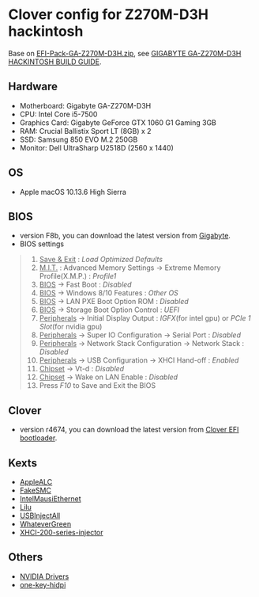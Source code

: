 # Clover config for Z270M-D3H hackintosh

Base on [EFI-Pack-GA-Z270M-D3H.zip](http://hackintosher.com/wp-content/uploads/2017/06/EFI-Pack-GA-Z270M-D3H.zip), see [GIGABYTE GA-Z270M-D3H HACKINTOSH BUILD GUIDE](https://hackintosher.com/builds/ga-z270m-d3h/).

## Hardware

* Motherboard: Gigabyte GA-Z270M-D3H
* CPU: Intel Core i5-7500
* Graphics Card: Gigabyte GeForce GTX 1060 G1 Gaming 3GB
* RAM: Crucial Ballistix Sport LT (8GB) x 2
* SSD: Samsung 850 EVO M.2 250GB
* Monitor: Dell UltraSharp U2518D (2560 x 1440)

## OS

* Apple macOS 10.13.6 High Sierra

## BIOS

* version F8b, you can download the latest version from [Gigabyte](https://www.gigabyte.com/Motherboard/GA-Z270M-D3H-rev-10#support-dl-bios).
* BIOS settings

> 1. <u>Save & Exit</u> : *Load Optimized Defaults*
> 2. <u>M.I.T.</u> : Advanced Memory Settings → Extreme Memory Profile(X.M.P.) : *Profile1*
> 3. <u>BIOS</u> → Fast Boot : *Disabled*
> 4. <u>BIOS</u> → Windows 8/10 Features : *Other OS*
> 5. <u>BIOS</u> → LAN PXE Boot Option ROM : *Disabled*
> 6. <u>BIOS</u> → Storage Boot Option Control : *UEFI*
> 7. <u>Peripherals</u> → Initial Display Output : *IGFX*(for intel gpu) or *PCIe 1 Slot*(for nvidia gpu)
> 8. <u>Peripherals</u> → Super IO Configuration → Serial Port : *Disabled*
> 9. <u>Peripherals</u> → Network Stack Configuration → Network Stack : *Disabled*
> 10. <u>Peripherals</u> → USB Configuration → XHCI Hand-off : *Enabled*
> 11. <u>Chipset</u> → Vt-d : *Disabled*
> 12. <u>Chipset</u> → Wake on LAN Enable : *Disabled*
> 13. Press *F10* to Save and Exit the BIOS

## Clover

* version r4674, you can download the latest version from [Clover EFI bootloader](https://sourceforge.net/projects/cloverefiboot/files/Installer/).

## Kexts

* [AppleALC](https://github.com/acidanthera/AppleALC/releases)
* [FakeSMC](https://bitbucket.org/RehabMan/os-x-fakesmc-kozlek/downloads/)
* [IntelMausiEthernet](https://bitbucket.org/RehabMan/os-x-intel-network/downloads/)
* [Lilu](https://github.com/acidanthera/Lilu/releases)
* [USBInjectAll](https://bitbucket.org/RehabMan/os-x-usb-inject-all/downloads/)
* [WhateverGreen](https://github.com/acidanthera/WhateverGreen/releases)
* [XHCI-200-series-injector](https://github.com/RehabMan/OS-X-USB-Inject-All/archive/master.zip)

## Others

* [NVIDIA Drivers](https://www.tonymacx86.com/nvidia-drivers/)
* [one-key-hidpi](https://github.com/boboidream/one-key-hidpi)
